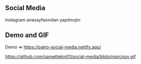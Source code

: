 
## Social Media

Instagram anasayfasından yapılmıştır.


## Demo and GIF

Demo => https://patro-social-media.netlify.app/

https://github.com/samettekin01/social-media/blob/main/son.gif
